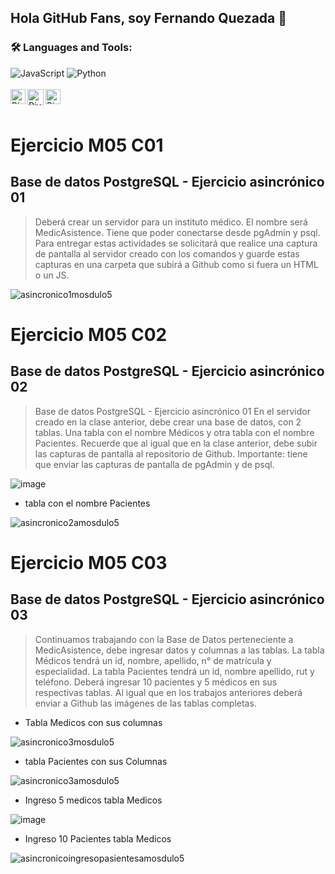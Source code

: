 ## Hola GitHub Fans, soy Fernando Quezada  👋
### 🛠️ Languages and Tools:
![JavaScript](https://img.shields.io/badge/-JavaScript-000000?style=flat&logo=javascript)
![Python](https://img.shields.io/badge/Python-3776AB?style=flat-square&logo=Python&logoColor=white)
<br>
<br> 
   <a href="https://www.linkedin.com/in/fernando-quezada-pu%C3%B1o-0b99b957/" class="social-media-icon">
   <img align="left" alt="Piyush Pravin | Linkedin" width="24px" src="https://github.com/piyushP7pravin/piyushP7pravin/blob/master/Linkedin.svg" />
  </a>
  <a href="mailto:fdoquezadapuno@gmail.com">
    <img align="left" alt="Piyush Pravin | Gmail" width="26px" src="https://github.com/piyushP7pravin/piyushP7pravin/blob/master/Gmail.svg"/>
 </a>
    <a href="https://www.instagram.com/elferna_2/" class="social-media-icon">
    <img align="left" alt="Piyush Pravin | Instagram" width="24px" src="https://github.com/piyushP7pravin/piyushP7pravin/blob/master/Instagram.svg" />
  </a>
<br>
<br>
       


# Ejercicio M05 C01
## Base de datos PostgreSQL - Ejercicio asincrónico 01
> Deberá crear un servidor para un instituto médico. El nombre será MedicAsistence.
Tiene que poder conectarse desde pgAdmin y psql.
Para entregar estas actividades se solicitará que realice una captura de pantalla al
servidor creado con los comandos y guarde estas capturas en una carpeta que
subirá a Github como si fuera un HTML o un JS.

![asincronico1mosdulo5](https://user-images.githubusercontent.com/86123944/173220442-c7c95a72-d9a7-413e-9062-f16c8bf67fa2.jpg)

# Ejercicio M05 C02
## Base de datos PostgreSQL - Ejercicio asincrónico 02

>Base de datos PostgreSQL - Ejercicio asincrónico 01
En el servidor creado en la clase anterior, debe crear una base de datos, con 2
tablas. Una tabla con el nombre Médicos y otra tabla con el nombre Pacientes.
Recuerde que al igual que en la clase anterior, debe subir las capturas de pantalla al
repositorio de Github.
Importante: tiene que enviar las capturas de pantalla de pgAdmin y de psql.


![image](https://user-images.githubusercontent.com/86123944/173220911-74330d6f-0465-4d27-b755-51ff7b70004a.png)

- tabla con el nombre Pacientes

![asincronico2amosdulo5](https://user-images.githubusercontent.com/86123944/173221065-73afbc0a-47a4-4d1c-a725-6f16a1aa5f76.jpg)

# Ejercicio M05 C03
## Base de datos PostgreSQL - Ejercicio asincrónico 03

>Continuamos trabajando con la Base de Datos perteneciente a MedicAsistence, debe
ingresar datos y columnas a las tablas.
La tabla Médicos tendrá un id, nombre, apellido, n° de matrícula y especialidad.
La tabla Pacientes tendrá un id, nombre apellido, rut y teléfono.
Deberá ingresar 10 pacientes y 5 médicos en sus respectivas tablas.
Al igual que en los trabajos anteriores deberá enviar a Github las imágenes de las
tablas completas.

- Tabla Medicos con sus columnas

![asincronico3mosdulo5](https://user-images.githubusercontent.com/86123944/173253038-bebf6e41-2c4e-4137-ac4a-dc650b16ebce.jpg)

- tabla Pacientes con sus Columnas

![asincronico3amosdulo5](https://user-images.githubusercontent.com/86123944/173253554-e6a51222-1b80-4231-8c4a-2ad020a2ebd7.jpg)


- Ingreso 5 medicos tabla Medicos

![image](https://user-images.githubusercontent.com/86123944/173254109-16a5e85e-5da5-4060-a568-9438367bf833.png)


- Ingreso 10 Pacientes tabla Medicos

![asincronicoingresopasientesamosdulo5](https://user-images.githubusercontent.com/86123944/173255145-3145c9fd-ee1b-4ff5-9c66-00dfee3b7031.jpg)





 

